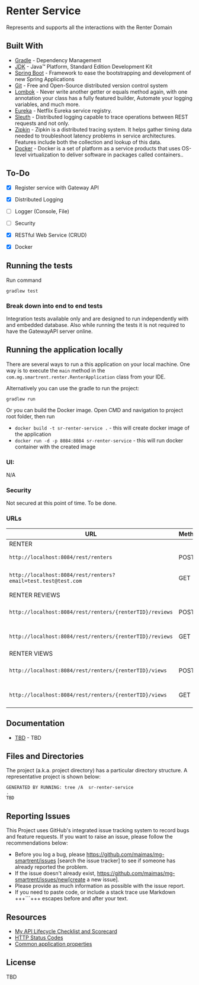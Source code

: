 # Renter Service
 Represents and supports all the interactions with the Renter Domain

## Built With

* 	[Gradle](https://gradle.com/) - Dependency Management
* 	[JDK](http://www.oracle.com/technetwork/java/javase/downloads/jdk8-downloads-2133151.html) - Java™ Platform, Standard Edition Development Kit 
* 	[Spring Boot](https://spring.io/projects/spring-boot) - Framework to ease the bootstrapping and development of new Spring Applications
* 	[Git](https://git-scm.com/) - Free and Open-Source distributed version control system 
* 	[Lombok](https://projectlombok.org/) - Never write another getter or equals method again, with one annotation your class has a fully featured builder, Automate your logging variables, and much more.
* 	[Eureka](https://spring.io/guides/gs/service-registration-and-discovery/) - Netflix Eureka service registry.
* 	[Sleuth](https://www.baeldung.com/spring-cloud-sleuth-single-application) - Distributed logging capable to trace operations between REST requests and not only.
* 	[Zipkin](https://www.zipkin.com/) - Zipkin is a distributed tracing system. It helps gather timing data needed to troubleshoot latency problems in service architectures. Features include both the collection and lookup of this data.
* 	[Docker](https://www.docker.com/) - Docker is a set of platform as a service products that uses OS-level virtualization to deliver software in packages called containers..

## To-Do
- [x] Register service with Gateway API
- [x] Distributed Logging
- [ ] Logger (Console, File)
- [ ] Security
- [x] RESTful Web Service (CRUD)
- [x] Docker


## Running the tests
Run command 
```
gradlew test
``` 

### Break down into end to end tests

Integration tests available only and are designed to run independently with and embedded database.
Also while running the tests it is not required to have the GatewayAPI server online.


## Running the application locally

There are several ways to run a this application on your local machine.
One way is to execute the `main` method in the `com.mg.smartrent.renter.RenterApplication` class from your IDE.


Alternatively you can use the gradle to run the project:

```shell
gradlew run
```

Or you can build the Docker image. Open CMD and navigation to project root folder, then run 
 * ``docker build -t sr-renter-service .`` - this will create docker image of the application 
 * ``docker run -d -p 8084:8084 sr-renter-service`` - this will run docker container with the created image

### UI:
N/A

### Security
Not secured at this point of time. 
To be done.
 
### URLs

|  URL |  Method | Remarks |
|----------|--------------|--------------|
|RENTER|
|`http://localhost:8084/rest/renters`                           | POST | Save renter|
|`http://localhost:8084/rest/renters?email=test.test@test.com`  | GET  | Retrieve renter by email|
|RENTER REVIEWS|
|`http://localhost:8084/rest/renters/{renterTID}/reviews`       | POST | Save renter review|
|`http://localhost:8084/rest/renters/{renterTID}/reviews`       | GET  | Retrieve renter reviews|
|RENTER VIEWS|
|`http://localhost:8084/rest/renters/{renterTID}/views`         | POST | Save renter view|
|`http://localhost:8084/rest/renters/{renterTID}/views`         | GET  | Retrieve renter views|


## Documentation

* [TBD](https://documenter.getpostman.com/view/2449187/RWTiwzb2) - TBD

## Files and Directories

The project (a.k.a. project directory) has a particular directory structure. A representative project is shown below:

```
GENERATED BY RUNNING: tree /A  sr-renter-service
.
TBD
```

## Reporting Issues

This Project uses GitHub's integrated issue tracking system to record bugs and feature requests. If you want to raise an issue, please follow the recommendations below:

* Before you log a bug, please https://github.com/maimas/mg-smartrent/issues [search the issue tracker]
  to see if someone has already reported the problem.
* If the issue doesn't already exist, https://github.com/maimas/mg-smartrent/issues/new[create a new issue]. 
* Please provide as much information as possible with the issue report.
* If you need to paste code, or include a stack trace use Markdown +++```+++ escapes before and after your text. 
  
## Resources

* [My API Lifecycle Checklist and Scorecard](https://dzone.com/articles/my-api-lifecycle-checklist-and-scorecard)
* [HTTP Status Codes](https://www.restapitutorial.com/httpstatuscodes.html)
* [Common application properties](https://docs.spring.io/spring-boot/docs/current/reference/html/common-application-properties.html)


## License
TBD
<!--[![FOSSA Status](https://app.fossa.io/api/projects/git%2Bgithub.com%2FSpring-Boot-Framework%2FSpring-Boot-Application-Template.svg?type=large)](https://app.fossa.io/projects/git%2Bgithub.com%2FSpring-Boot-Framework%2FSpring-Boot-Application-Template?ref=badge_large)-->
